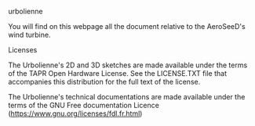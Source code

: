 ﻿urbolienne

You will find on this webpage all the document relative to the AeroSeeD's wind turbine.

Licenses

The Urbolienne's 2D and 3D sketches are  made available under the terms of the TAPR Open Hardware License. See the LICENSE.TXT file that accompanies this distribution for the full text of the license.

The Urbolienne's technical documentations are made available under the terms of the GNU Free documentation Licence (https://www.gnu.org/licenses/fdl.fr.html)
